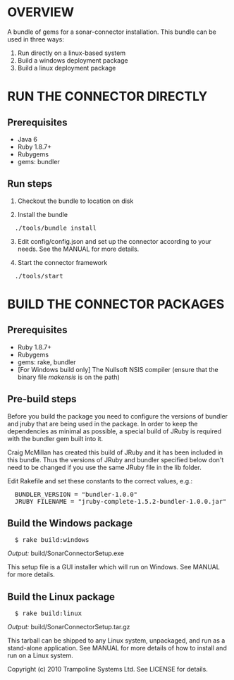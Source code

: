 # OVERVIEW

A bundle of gems for a sonar-connector installation. This bundle can be used in three ways:

1. Run directly on a linux-based system
2. Build a windows deployment package
3. Build a linux deployment package

# RUN THE CONNECTOR DIRECTLY

## Prerequisites
* Java 6
* Ruby 1.8.7+
* Rubygems
* gems: bundler

## Run steps

1. Checkout the bundle to location on disk

2. Install the bundle

<pre>
  ./tools/bundle_install
</pre>

3. Edit config/config.json and set up the connector according to your needs. See the MANUAL for more details.

4. Start the connector framework

<pre>
  ./tools/start
</pre>


# BUILD THE CONNECTOR PACKAGES

## Prerequisites

* Ruby 1.8.7+
* Rubygems
* gems: rake, bundler
* [For Windows build only] The Nullsoft NSIS compiler (ensure that the binary file _makensis_ is on the path)

## Pre-build steps

Before you build the package you need to configure the versions of bundler and jruby that are being used in the package. In order to keep the dependencies as minimal as possible, a special build of JRuby is required with the bundler gem built into it. 

Craig McMillan has created this build of JRuby and it has been included in this bundle. Thus the versions of JRuby and bundler specified below don't need to be changed if you use the same JRuby file in the lib folder.

Edit Rakefile and set these constants to the correct values, e.g.:

<pre>
  BUNDLER_VERSION = "bundler-1.0.0"
  JRUBY_FILENAME = "jruby-complete-1.5.2-bundler-1.0.0.jar"
</pre>

## Build the Windows package

<pre>
  $ rake build:windows
</pre>

_Output:_ build/SonarConnectorSetup.exe

This setup file is a GUI installer which will run on Windows. See MANUAL for more details.

## Build the Linux package

<pre>
  $ rake build:linux
</pre>

_Output:_ build/SonarConnectorSetup.tar.gz

This tarball can be shipped to any Linux system, unpackaged, and run as a stand-alone application. See MANUAL for more details of how to install and run on a Linux system.

Copyright (c) 2010 Trampoline Systems Ltd. See LICENSE for details.